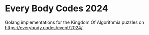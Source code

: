 # Every Body Codes 2024


Golang implementations for the Kingdom Of Algorithmia puzzles on <https://everybody.codes/event/2024/>.
